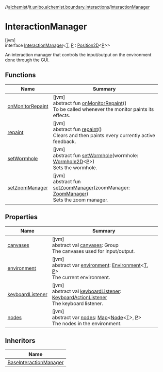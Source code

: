 //[alchemist](../../../index.md)/[it.unibo.alchemist.boundary.interactions](../index.md)/[InteractionManager](index.md)

# InteractionManager

[jvm]\
interface [InteractionManager](index.md)<[T](index.md), [P](index.md) : [Position2D](../../it.unibo.alchemist.model.interfaces/-position2-d/index.md)<[P](index.md)>>

An interaction manager that controls the input/output on the environment done through the GUI.

## Functions

| Name | Summary |
|---|---|
| [onMonitorRepaint](on-monitor-repaint.md) | [jvm]<br>abstract fun [onMonitorRepaint](on-monitor-repaint.md)()<br>To be called whenever the monitor paints its effects. |
| [repaint](repaint.md) | [jvm]<br>abstract fun [repaint](repaint.md)()<br>Clears and then paints every currently active feedback. |
| [setWormhole](set-wormhole.md) | [jvm]<br>abstract fun [setWormhole](set-wormhole.md)(wormhole: [Wormhole2D](../../it.unibo.alchemist.boundary.wormhole.interfaces/-wormhole2-d/index.md)<[P](index.md)>)<br>Sets the wormhole. |
| [setZoomManager](set-zoom-manager.md) | [jvm]<br>abstract fun [setZoomManager](set-zoom-manager.md)(zoomManager: [ZoomManager](../../it.unibo.alchemist.boundary.wormhole.interfaces/-zoom-manager/index.md))<br>Sets the zoom manager. |

## Properties

| Name | Summary |
|---|---|
| [canvases](canvases.md) | [jvm]<br>abstract val [canvases](canvases.md): Group<br>The canvases used for input/output. |
| [environment](environment.md) | [jvm]<br>abstract var [environment](environment.md): [Environment](../../it.unibo.alchemist.model.interfaces/-environment/index.md)<[T](index.md), [P](index.md)><br>The current environment. |
| [keyboardListener](keyboard-listener.md) | [jvm]<br>abstract val [keyboardListener](keyboard-listener.md): [KeyboardActionListener](../../it.unibo.alchemist.boundary.jfx.events.keyboard/-keyboard-action-listener/index.md)<br>The keyboard listener. |
| [nodes](nodes.md) | [jvm]<br>abstract var [nodes](nodes.md): [Map](https://kotlinlang.org/api/latest/jvm/stdlib/kotlin.collections/-map/index.html)<[Node](../../it.unibo.alchemist.model.interfaces/-node/index.md)<[T](index.md)>, [P](index.md)><br>The nodes in the environment. |

## Inheritors

| Name |
|---|
| [BaseInteractionManager](../-base-interaction-manager/index.md) |
